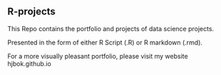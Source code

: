 ## R-projects
This Repo contains the portfolio and projects of data science projects. 

Presented in the form of either R Script (.R) or R markdown (.rmd).

For a more visually pleasant portfolio, please visit my website hjbok.github.io
